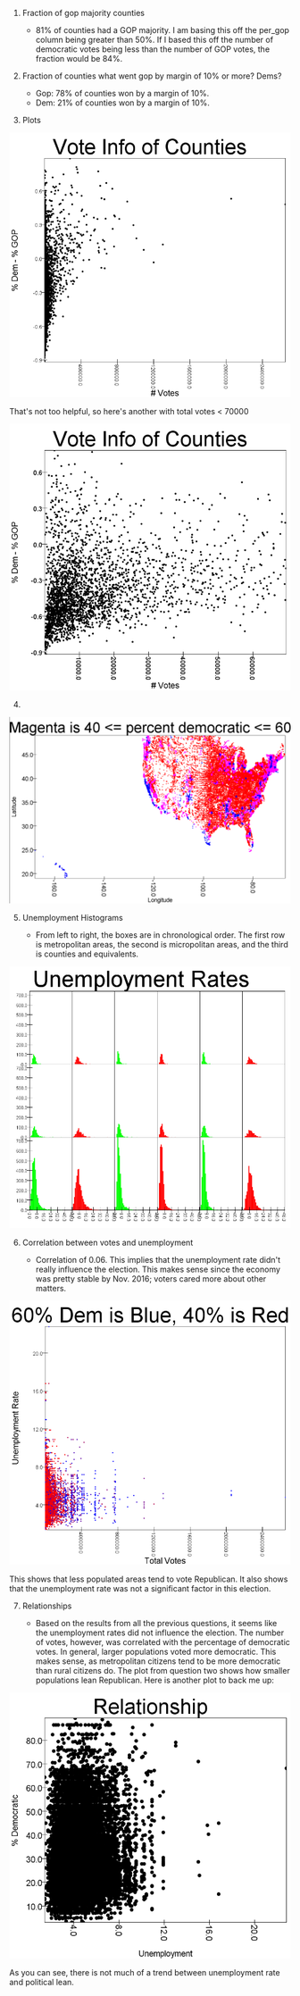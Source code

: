 1. Fraction of gop majority counties
    
    * 81% of counties had a GOP majority. I am basing this off the per_gop column being greater than 50%. 
    If I based this off the number of democratic votes being less than the number of GOP votes, the fraction
    would be 84%. 

2. Fraction of counties what went gop by margin of 10% or more? Dems?

    * Gop: 78% of counties won by a margin of 10%.
    * Dem: 21% of counties won by a margin of 10%.

3. Plots

![hiwe](src/main/scala/sparksql2/vote.png)

That's not too helpful, so here's another with total votes < 70000

![awufhe](src/main/scala/sparksql2/less70000.png)

4. 

![aoiwfji](src/main/scala/sparksql2/num4.png)

5. Unemployment Histograms

    * From left to right, the boxes are in chronological order. The first row is metropolitan areas, the second is micropolitan areas, and the third is counties and equivalents.

![ajfwie](src/main/scala/sparksql2/histoGrid.PNG)

6. Correlation between votes and unemployment

    * Correlation of 0.06. This implies that the unemployment rate didn't really influence the election. This makes sense since the economy was pretty stable by Nov. 2016; voters cared more about other matters.  

![aiwefh](src/main/scala/sparksql2/plot2.png)

This shows that less populated areas tend to vote Republican. It also shows that the unemployment rate was not a significant factor in this election. 

7. Relationships

    * Based on the results from all the previous questions, it seems like the unemployment rates did not influence the election. The number of votes, however, was correlated with the percentage of democratic votes. In general, larger populations voted more democratic. This makes sense, as metropolitan citizens tend to be more democratic than rural citizens do. The plot from question two shows how smaller populations lean Republican. Here is another plot to back me up:

![faiwejf](src/main/scala/sparksql2/rateVote.png)

As you can see, there is not much of a trend between unemployment rate and political lean.

